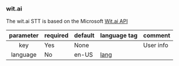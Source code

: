### wit.ai

The wit.ai STT is based on the Microsoft [Wit.ai API](https://wit.ai/)

| parameter | required | default | language tag                               | comment   |
|:---------:|-----------|---------|--------------------------------------------|-----------|
| key       | Yes       | None    |                                            | User info |
| language  | No        | en-US   | [lang](https://docs.api.ai/docs/languages) |           |
